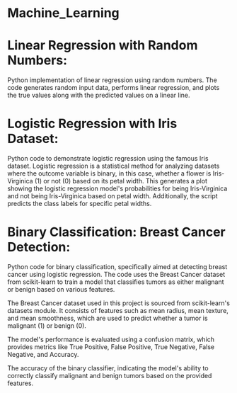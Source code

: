 # Machine_Learning
# Linear Regression with Random Numbers:
Python implementation of linear regression using random numbers. The code generates random input data, performs linear regression, and plots the true values along with the predicted values on a linear line.

# Logistic Regression with Iris Dataset:
Python code to demonstrate logistic regression using the famous Iris dataset. Logistic regression is a statistical method for analyzing datasets where the outcome variable is binary, in this case, whether a flower is Iris-Virginica (1) or not (0) based on its petal width.
This generates a plot showing the logistic regression model's probabilities for being Iris-Virginica and not being Iris-Virginica based on petal width. Additionally, the script predicts the class labels for specific petal widths.

# Binary Classification: Breast Cancer Detection:
Python code for binary classification, specifically aimed at detecting breast cancer using logistic regression. The code uses the Breast Cancer dataset from scikit-learn to train a model that classifies tumors as either malignant or benign based on various features.

The Breast Cancer dataset used in this project is sourced from scikit-learn's datasets module. It consists of features such as mean radius, mean texture, and mean smoothness, which are used to predict whether a tumor is malignant (1) or benign (0).

The model's performance is evaluated using a confusion matrix, which provides metrics like True Positive, False Positive, True Negative, False Negative, and Accuracy.

The accuracy of the binary classifier, indicating the model's ability to correctly classify malignant and benign tumors based on the provided features.
